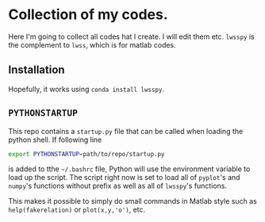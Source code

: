 # Collection of my codes.

Here I'm going to collect all codes hat I create. I will edit them etc.
`lwsspy` is the complement to `lwss`, which is for matlab codes.

## Installation

Hopefully, it works using `conda install lwsspy`.

## `PYTHONSTARTUP`

This repo contains a `startup.py` file that can be called when loading the 
python shell. If following line

```bash
export PYTHONSTARTUP=path/to/repo/startup.py
```

is added to tthe `~/.bashrc` file, Python will use the environment variable 
to load up the script. The script right now is set to load all of `pyplot`'s and
`numpy`'s functions without prefix as well as all of `lwsspy`'s functions.

This makes it possible to simply do small commands in Matlab style such as
`help(fakerelation)` or `plot(x,y,'o')`, etc.

